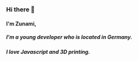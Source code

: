 ### Hi there 👋

#### I'm Zunami,
##### I'm a young developer who is located in Germany.
##### I love Javascript and 3D printing.


<!-- ![Zunamis's github stats](https://github-readme-stats.vercel.app/api?username=zunamidev&show_icons=true&theme=radical) -->
